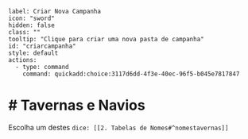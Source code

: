 

```meta-bind-button
label: Criar Nova Campanha
icon: "sword"
hidden: false
class: ""
tooltip: "Clique para criar uma nova pasta de campanha"
id: "criarcampanha"
style: default
actions:
  - type: command
    command: quickadd:choice:3117d6dd-4f3e-40ec-96f5-b045e7817847

```

# # Tavernas e Navios
Escolha um destes `dice: [[2. Tabelas de Nomes#^nomestavernas]]`
